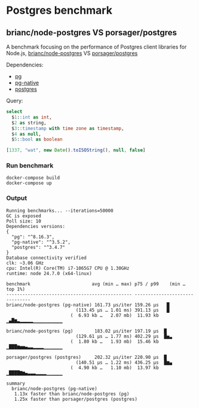 # Postgres benchmark

## brianc/node-postgres VS porsager/postgres

A benchmark focusing on the performance of Postgres client libraries for Node.js, [brianc/node-postgres](https://github.com/brianc/node-postgres) VS [porsager/postgres](https://github.com/porsager/postgres)

Dependencies:
- [pg](https://www.npmjs.com/package/pg)
- [pg-native](https://www.npmjs.com/package/pg-native)
- [postgres](https://www.npmjs.com/package/postgres)

Query:
```sql
select
  $1::int as int,
  $2 as string,
  $3::timestamp with time zone as timestamp,
  $4 as null,
  $5::bool as boolean
```
```js
[1337, "wat", new Date().toISOString(), null, false]
```

### Run benchmark

```shell
docker-compose build
docker-compose up
```

### Output

```shell
Running benchmarks... --iterations=50000
GC is exposed
Poll size: 10
Dependencies versions:
{
  "pg": "^8.16.3",
  "pg-native": "^3.5.2",
  "postgres": "^3.4.7"
}
Database connectivity verified
clk: ~3.06 GHz
cpu: Intel(R) Core(TM) i7-1065G7 CPU @ 1.30GHz
runtime: node 24.7.0 (x64-linux)

benchmark                       avg (min … max) p75 / p99    (min … top 1%)
----------------------------------------------- -------------------------------
brianc/node-postgres (pg-native) 161.73 µs/iter 159.26 µs   █
                          (113.45 µs … 1.01 ms) 391.13 µs   █
                        (  6.93 kb …   2.07 mb)  11.93 kb ▁▄█▆▃▂▂▂▂▂▁▁▁▁▁▁▁▁▁▁▁

brianc/node-postgres (pg)        183.02 µs/iter 197.19 µs  █
                          (129.61 µs … 1.77 ms) 402.29 µs  █▅▃
                        (  1.80 kb …   1.93 mb)  15.46 kb ▁███▆▅▅▄▃▃▂▂▂▂▁▁▁▁▁▁▁

porsager/postgres (postgres)     202.32 µs/iter 220.90 µs  █
                          (140.51 µs … 1.22 ms) 436.25 µs  █▆▄
                        (  4.90 kb …   1.10 mb)  13.97 kb ▁████▇▆▄▃▃▃▂▂▂▂▁▁▁▁▁▁

summary
  brianc/node-postgres (pg-native)
   1.13x faster than brianc/node-postgres (pg)
   1.25x faster than porsager/postgres (postgres)
```
